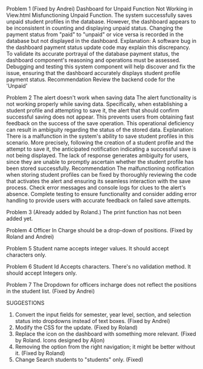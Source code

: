 
Problem 1 (Fixed by Andrei)
Dashboard for Unpaid Function Not Working in View.html 
Misfunctioning Unpaid Function. The system successfully saves unpaid student profiles in the database. However, the dashboard appears to be inconsistent in counting and displaying unpaid status. Changing the payment status from "paid" to "unpaid" or vice versa is recorded in the database but not displayed in the dashboard.
Explanation:
A software bug in the dashboard payment status update code may explain this discrepancy. To validate its accurate portrayal of the database payment status, the dashboard component's reasoning and operations must be assessed. Debugging and testing this system component will help discover and fix the issue, ensuring that the dashboard accurately displays student profile payment status.
Recommendation
Review the backend code for the 'Unpaid'

Problem 2
The alert doesn't work when saving data
The alert functionality is not working properly while saving data. Specifically, when establishing a student profile and attempting to save it, the alert that should confirm successful saving does not appear. This prevents users from obtaining fast feedback on the success of the save operation. This operational deficiency can result in ambiguity regarding the status of the stored data.
Explanation:
There is a malfunction in the system's ability to save student profiles in this scenario. More precisely, following the creation of a student profile and the attempt to save it, the anticipated notification indicating a successful save is not being displayed. The lack of response generates ambiguity for users, since they are unable to promptly ascertain whether the student profile has been stored successfully.
Recommendation
The malfunctioning notification when storing student profiles can be fixed by thoroughly reviewing the code that activates the alert and ensuring its seamless interaction with the save process. Check error messages and console logs for clues to the alert's absence. Complete testing to ensure functionality and consider adding error handling to provide users with accurate feedback on failed save attempts.

Problem 3 (Already added by Roland.)
The print function has not been added yet. 

Problem 4
Officer In Charge should be a drop-down of positions. (Fixed by Roland and Andrei)

Problem 5
Student name accepts integer values. It should accept characters only.

Problem 6
Student Id Accepts characters. There's no validation method. It should accept Integers only.

Problem 7
The Dropdown for officers incharge does not reflect the positions in the student list. (Fixed by Andrei)



SUGGESTIONS

1. Convert the input fields for semester, year level, section, and selection status into dropdowns instead of text boxes. (Fixed by Andrei)
2. Modify the CSS for the update. (Fixed by Roland)
3. Replace the icon on the dashboard with something more relevant. (Fixed by Roland. Icons designed by Aljon)
4. Removing the option from the right navigation; it might be better without it. (Fixed by Roland)
5. Change Search students to "students" only. (Fixed)


